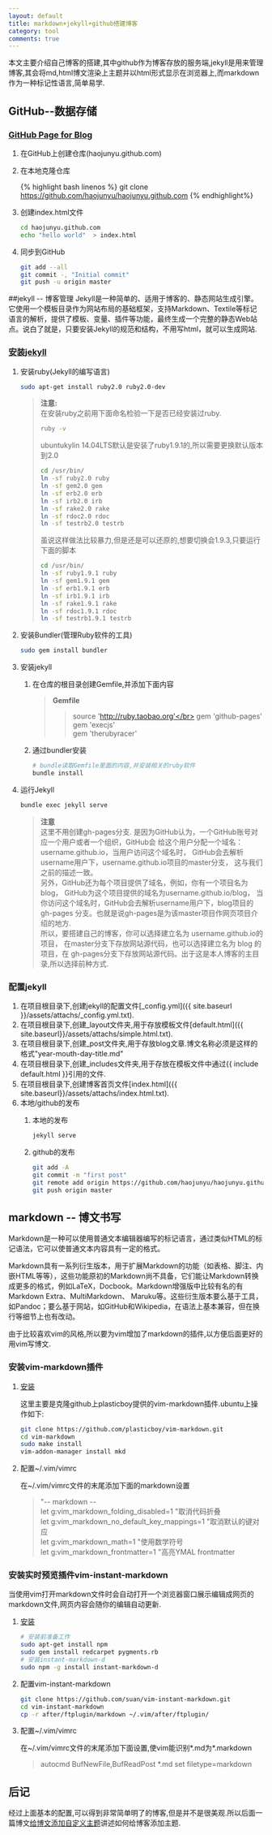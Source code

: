 ```yaml
---
layout: default
title: markdown+jekyll+github搭建博客
category: tool
comments: true
---
```

本文主要介绍自己博客的搭建,其中github作为博客存放的服务端,jekyll是用来管理博客,其会将md,html博文渲染上主题并以html形式显示在浏览器上,而markdown作为一种标记性语言,简单易学.


## GitHub--数据存储

### [GitHub Page for Blog](https://pages.github.com/)

1.  在GitHub上创建仓库(haojunyu.github.com)
2.  在本地克隆仓库

	{% highlight bash linenos %}
	git clone https://github.com/haojunyu/haojunyu.github.com
	{% endhighlight%}
3. 创建index.html文件

	```bash 
	cd haojunyu.github.com
	echo "hello world"  > index.html
	```
4. 同步到GitHub

	```bash
	git add --all
	git commit -, "Initial commit"
	git push -u origin master
	```

##jekyll -- 博客管理
Jekyll是一种简单的、适用于博客的、静态网站生成引擎。它使用一个模板目录作为网站布局的基础框架，支持Markdown、Textile等标记语言的解析，提供了模板、变量、插件等功能，最终生成一个完整的静态Web站点。说白了就是，只要安装Jekyll的规范和结构，不用写html，就可以生成网站.

### [安装jekyll](https://help.github.com/articles/using-jekyll-with-pages/)
1.  安装ruby(Jekyll的编写语言)

	```bash
	sudo apt-get install ruby2.0 ruby2.0-dev
	```
	
	> **注意:**</br>
	> 在安装ruby之前用下面命名检验一下是否已经安装过ruby.</br>
	>
	> ```bash
	> ruby -v
	> ```
	> ubuntukylin 14.04LTS默认是安装了ruby1.9.1的,所以需要更换默认版本到2.0
	>
	> ```bash
	> cd /usr/bin/
	> ln -sf ruby2.0 ruby
	> ln -sf gem2.0 gem
	> ln -sf erb2.0 erb
	> ln -sf irb2.0 irb
	> ln -sf rake2.0 rake
	> ln -sf rdoc2.0 rdoc
	> ln -sf testrb2.0 testrb
	> ```
    > 虽说这样做法比较暴力,但是还是可以还原的,想要切换会1.9.3,只要运行下面的脚本
	>
    > ```bash
	> cd /usr/bin/
	> ln -sf ruby1.9.1 ruby
	> ln -sf gem1.9.1 gem
	> ln -sf erb1.9.1 erb
	> ln -sf irb1.9.1 irb
	> ln -sf rake1.9.1 rake
	> ln -sf rdoc1.9.1 rdoc
	> ln -sf testrb1.9.1 testrb
	> ```
2. 安装Bundler(管理Ruby软件的工具)

	```bash
	sudo gem install bundler
	```
3. 安装jekyll
	1. 在仓库的根目录创建Gemfile,并添加下面内容
		> **Gemfile**
		>> source 'http://ruby.taobao.org'</br>
		>> gem 'github-pages'</br>
		>> gem 'execjs'</br>
		>> gem 'therubyracer'

	2. 通过bundler安装
		
		```bash
		# bundle读取Gemfile里面的内容,并安装相关的ruby软件
		bundle install 
		```
4. 运行Jekyll
    
	```bash
	bundle exec jekyll serve
	```
	> **注意**</br>
	> 这里不用创建gh-pages分支. 是因为GitHub认为，一个GitHub账号对应一个用户或者一个组织，GitHub会 给这个用户分配一个域名：username.github.io，当用户访问这个域名时， GitHub会去解析username用户下，username.github.io项目的master分支， 这与我们之前的描述一致。</br>
	> 另外，GitHub还为每个项目提供了域名，例如，你有一个项目名为blog， GitHub为这个项目提供的域名为username.github.io/blog， 当你访问这个域名时，GitHub会去解析username用户下，blog项目的gh-pages 分支。也就是说gh-pages是为该master项目作网页项目介绍的地方.</br>
	> 所以，要搭建自己的博客，你可以选择建立名为 username.github.io的项目， 在master分支下存放网站源代码，也可以选择建立名为 blog 的项目，在 gh-pages分支下存放网站源代码。出于这是本人博客的主目录,所以选择前种方式.
	
### 配置jekyll
1.  在项目根目录下,创建jekyll的配置文件[_config.yml]({{ site.baseurl }}/assets/attachs/_config.yml.txt).
2.  在项目根目录下,创建_layout文件夹,用于存放模板文件[default.html]({{ site.baseurl}}/assets/attachs/simple.html.txt).
3.  在项目根目录下,创建_post文件夹,用于存放blog文章.博文名称必须是这样的格式"year-mouth-day-title.md"
4.  在项目根目录下,创建_includes文件夹,用于存放在模板文件中通过{{ include default.html }}引用的文件.
5.  在项目根目录下,创建博客首页文件[index.html]({{ site.baseurl}}/assets/attachs/index.html.txt).
6.  本地/github的发布
	1.	本地的发布

		```bash
		jekyll serve
		```
	2.  github的发布

		```bash
		git add -A
		git commit -m "first post"
		git remote add origin https://github.com/haojunyu/haojunyu.github.io.git
		git push origin master
		```

## markdown -- 博文书写
Markdown是一种可以使用普通文本编辑器编写的标记语言，通过类似HTML的标记语法，它可以使普通文本内容具有一定的格式。

Markdown具有一系列衍生版本，用于扩展Markdown的功能（如表格、脚注、内嵌HTML等等），这些功能原初的Markdown尚不具备，它们能让Markdown转换成更多的格式，例如LaTeX，Docbook。Markdown增强版中比较有名的有Markdown Extra、MultiMarkdown、 Maruku等。这些衍生版本要么基于工具，如Pandoc；要么基于网站，如GitHub和Wikipedia，在语法上基本兼容，但在换行等细节上也有改动。

由于比较喜欢vim的风格,所以要为vim增加了markdown的插件,以方便后面更好的用vim写博文.

### 安装vim-markdown插件
1.	[安装](https://github.com/plasticboy/vim-markdown)

	这里主要是克隆github上plasticboy提供的vim-markdown插件.ubuntu上操作如下:

	```bash
	git clone https://github.com/plasticboy/vim-markdown.git
	cd vim-markdown
	sudo make install
	vim-addon-manager install mkd
	```

2. 配置~/.vim/vimrc

	在~/.vim/vimrc文件的末尾添加下面的markdown设置
	> "-- markdown --</br>
	> let g:vim_markdown_folding_disabled=1	"取消代码折叠</br>
	> let g:vim_markdown_no_default_key_mappings=1	"取消默认的键对应</br>
	> let g:vim_markdown_math=1		"使用数学符号</br>
	> let g:vim_markdown_frontmatter=1	"高亮YMAL frontmatter

###	安装实时预览插件vim-instant-markdown
当使用vim打开markdown文件时会自动打开一个浏览器窗口展示编辑成网页的markdown文件,网页内容会随你的编辑自动更新.
1.	[安装](https://github.com/suan/vim-instant-markdown)

	```bash
	# 安装前准备工作
	sudo apt-get install npm
	sudo gem install redcarpet pygments.rb
	# 安装instant-markdown-d
	sudo npm -g install instant-markdown-d
	```

2.	配置vim-instant-markdown
	
	```bash
	git clone https://github.com/suan/vim-instant-markdown.git
	cd vim-instant-markdown
	cp -r after/ftplugin/markdown ~/.vim/after/ftplugin/
	```

3.	配置~/.vim/vimrc
	
	在~/.vim/vimrc文件的末尾添加下面设置,使vim能识别*.md为*.markdown
	>	autocmd BufNewFile,BufReadPost *.md set filetype=markdown

	
## 后记
经过上面基本的配置,可以得到非常简单明了的博客,但是并不是很美观.所以后面一篇博文[给博文添加自定义主题]()讲述如何给博客添加主题.
